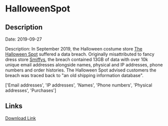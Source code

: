 # HalloweenSpot

## Description

Date: 2019-09-27

Description:
In September 2019, the Halloween costume store <a href="https://www.thehalloweenspot.com/" target="_blank" rel="noopener">The Halloween Spot</a> suffered a data breach. Originally misattributed to fancy dress store <a href="https://www.smiffys.com/" target="_blank" rel="noopener">Smiffys</a>, the breach contained 13GB of data with over 10k unique email addresses alongside names, physical and IP addresses, phone numbers and order histories. The Halloween Spot advised customers the breach was traced back to &quot;an old shipping information database&quot;.


['Email addresses', 'IP addresses', 'Names', 'Phone numbers', 'Physical addresses', 'Purchases']

## Links

[Download Link](https://link-to.net/1229997/361.0216461972561/dynamic/?r=aHR0cHM6Ly93d3cubWVkaWFmaXJlLmNvbS92aWV3L3N5UU1ZclNLeE93b3lLZC90aGVoYWxsb3dlZW5zcG90LmNvbS9maWxl)